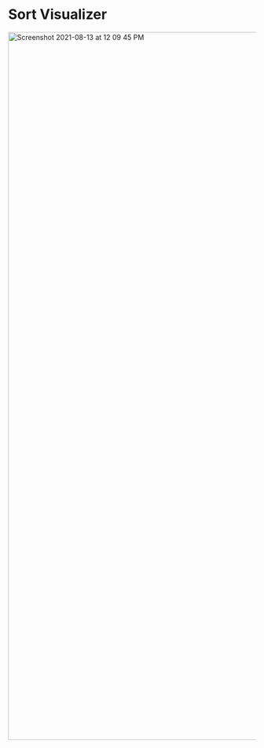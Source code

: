 # Sort Visualizer
<img width="1440" alt="Screenshot 2021-08-13 at 12 09 45 PM" src="https://user-images.githubusercontent.com/62611184/129315520-5469da09-a5e0-4696-878a-8181445ca337.png">
